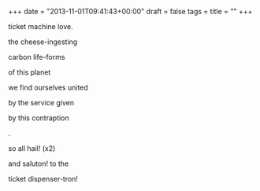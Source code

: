 +++
date = "2013-11-01T09:41:43+00:00"
draft = false
tags = 
title = ""
+++
<p>ticket machine love.</p>
<p>the cheese-ingesting</p>
<p>carbon life-forms</p>
<p>of this planet</p>
<p>we find ourselves united</p>
<p>by the service given</p>
<p>by this contraption</p>
<p>.</p>
<p>so all hail! (x2)</p>
<p>and saluton! to the</p>
<p>ticket dispenser-tron!</p>
<p></p>
<p></p>